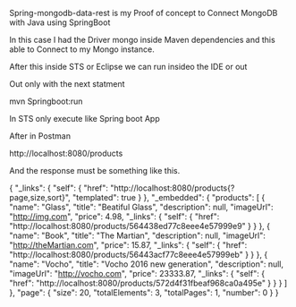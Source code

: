 
Spring-mongodb-data-rest is my Proof of concept to Connect MongoDB with Java using SpringBoot

In this case I had the Driver mongo inside Maven dependencies and this able to Connect to my Mongo instance.

After this inside STS or Eclipse we can run insideo the IDE or out

Out only with the next statment

mvn Springboot:run

In STS only execute like Spring boot App

After in Postman

http://localhost:8080/products

And the response must be something like this.

{
  "_links": {
    "self": {
      "href": "http://localhost:8080/products{?page,size,sort}",
      "templated": true
    }
  },
  "_embedded": {
    "products": [
      {
        "name": "Glass",
        "title": "Beatiful Glass",
        "description": null,
        "imageUrl": "http://img.com",
        "price": 4.98,
        "_links": {
          "self": {
            "href": "http://localhost:8080/products/564438ed77c8eee4e57999e9"
          }
        }
      },
      {
        "name": "Book",
        "title": "The Martian",
        "description": null,
        "imageUrl": "http://theMartian.com",
        "price": 15.87,
        "_links": {
          "self": {
            "href": "http://localhost:8080/products/56443acf77c8eee4e57999eb"
          }
        }
      },
      {
        "name": "Vocho",
        "title": "Vocho 2016 new generation",
        "description": null,
        "imageUrl": "http://vocho.com",
        "price": 23333.87,
        "_links": {
          "self": {
            "href": "http://localhost:8080/products/572d4f31fbeaf968ca0a495e"
          }
        }
      }
    ]
  },
  "page": {
    "size": 20,
    "totalElements": 3,
    "totalPages": 1,
    "number": 0
  }
}
